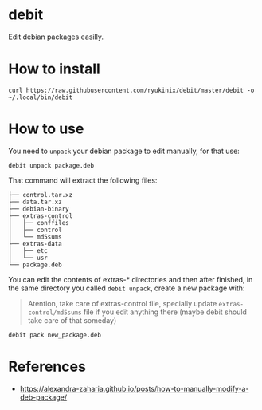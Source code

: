 # debit

Edit debian packages easilly.

# How to install

```
curl https://raw.githubusercontent.com/ryukinix/debit/master/debit -o ~/.local/bin/debit
```

# How to use

You need to `unpack` your debian package to edit manually, for that
use:

```
debit unpack package.deb
```

That command will extract the following files:

```
├── control.tar.xz
├── data.tar.xz
├── debian-binary
├── extras-control
│   ├── conffiles
│   ├── control
│   └── md5sums
├── extras-data
│   ├── etc
│   └── usr
└── package.deb

```

You can edit the contents of extras-* directories and then after finished, in the
same directory you called `debit unpack`, create a new package with:

> Atention, take care of extras-control file, specially update
> `extras-control/md5sums` file if you edit anything there (maybe
> debit should take care of that someday)

```
debit pack new_package.deb
```


# References

- https://alexandra-zaharia.github.io/posts/how-to-manually-modify-a-deb-package/
